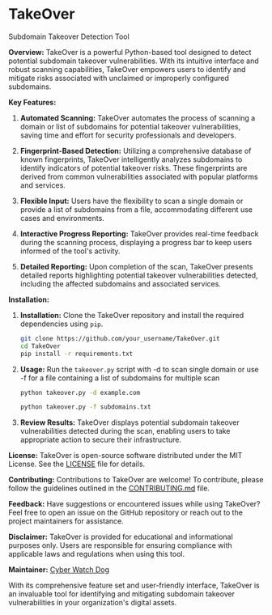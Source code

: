# TakeOver
Subdomain Takeover Detection Tool

**Overview:**
TakeOver is a powerful Python-based tool designed to detect potential subdomain takeover vulnerabilities. With its intuitive interface and robust scanning capabilities, TakeOver empowers users to identify and mitigate risks associated with unclaimed or improperly configured subdomains.

**Key Features:**
1. **Automated Scanning:** TakeOver automates the process of scanning a domain or list of subdomains for potential takeover vulnerabilities, saving time and effort for security professionals and developers.
  
2. **Fingerprint-Based Detection:** Utilizing a comprehensive database of known fingerprints, TakeOver intelligently analyzes subdomains to identify indicators of potential takeover risks. These fingerprints are derived from common vulnerabilities associated with popular platforms and services.
  
3. **Flexible Input:** Users have the flexibility to scan a single domain or provide a list of subdomains from a file, accommodating different use cases and environments.
  
4. **Interactive Progress Reporting:** TakeOver provides real-time feedback during the scanning process, displaying a progress bar to keep users informed of the tool's activity.
  
5. **Detailed Reporting:** Upon completion of the scan, TakeOver presents detailed reports highlighting potential takeover vulnerabilities detected, including the affected subdomains and associated services.

**Installation:**
1. **Installation:** Clone the TakeOver repository and install the required dependencies using `pip`.
   
   ```sh
   git clone https://github.com/your_username/TakeOver.git
   cd TakeOver
   pip install -r requirements.txt
   ```

2. **Usage:** Run the `takeover.py` script with -d to scan single domain or use -f for a file containing a list of subdomains for multiple scan 

   ```sh
   python takeover.py -d example.com
   ```
   
   ```sh
   python takeover.py -f subdomains.txt
   ```

3. **Review Results:** TakeOver displays potential subdomain takeover vulnerabilities detected during the scan, enabling users to take appropriate action to secure their infrastructure.

**License:**
TakeOver is open-source software distributed under the MIT License. See the [LICENSE](LICENSE) file for details.

**Contributing:**
Contributions to TakeOver are welcome! To contribute, please follow the guidelines outlined in the [CONTRIBUTING.md](CONTRIBUTING.md) file.

**Feedback:**
Have suggestions or encountered issues while using TakeOver? Feel free to open an issue on the GitHub repository or reach out to the project maintainers for assistance.

**Disclaimer:**
TakeOver is provided for educational and informational purposes only. Users are responsible for ensuring compliance with applicable laws and regulations when using this tool.

**Maintainer:**
[Cyber Watch Dog](https://github.com/Cyber-Watch-Dog)

With its comprehensive feature set and user-friendly interface, TakeOver is an invaluable tool for identifying and mitigating subdomain takeover vulnerabilities in your organization's digital assets.
